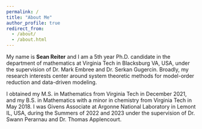 ```yaml
---
permalink: /
title: "About Me"
author_profile: true
redirect_from: 
  - /about/
  - /about.html
---
```


My name is **Sean Reiter** and I am a 5th year Ph.D. candidate in the department of mathematics at Virginia Tech in Blacksburg VA, USA, under the supervision of Dr. Mark Embree and Dr. Serkan Gugercin. Broadly, my research interests center around system theoretic methods for model-order reduction and data-driven modeling.

I obtained my M.S. in Mathematics from Virginia Tech in December 2021, and my B.S. in Mathematics with a minor in chemistry from Virginia Tech in May 2018. I was Givens Associate at Argonne National Laboratory in Lemont IL, USA, during the Summers of 2022 and 2023 under the supervision of Dr. Swann Perarnau and Dr. Thomas Applencourt. 
